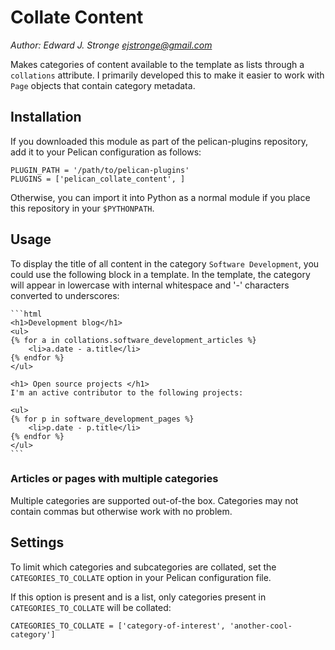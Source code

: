 # Collate Content
*Author: Edward J. Stronge <ejstronge@gmail.com>*

Makes categories of content available to the template as lists through a
`collations` attribute. I primarily developed this to make it easier
to work with `Page` objects that contain category metadata.

## Installation

If you downloaded this module as part of the pelican-plugins repository, 
add it to your Pelican configuration as follows:

    PLUGIN_PATH = '/path/to/pelican-plugins'
    PLUGINS = ['pelican_collate_content', ]
    
Otherwise, you can import it into Python as a normal module if you place
this repository in your `$PYTHONPATH`.

## Usage

To display the title of all content in the category `Software Development`, 
you could use the following block in a template. In the template, the category
will appear in lowercase with internal whitespace and '-' characters
converted to underscores:

    ```html
    <h1>Development blog</h1>
    <ul> 
    {% for a in collations.software_development_articles %}
        <li>a.date - a.title</li> 
    {% endfor %}
    </ul>
    
    <h1> Open source projects </h1>
    I'm an active contributor to the following projects:
    
    <ul>
    {% for p in software_development_pages %}
        <li>p.date - p.title</li> 
    {% endfor %}
    </ul>
    ```

### Articles or pages with multiple categories

Multiple categories are supported out-of-the box. Categories may not
contain commas but otherwise work with no problem.

## Settings

To limit which categories and subcategories are collated, set the
`CATEGORIES_TO_COLLATE` option in your Pelican configuration file.

If this option is present and is a list, only categories present
in `CATEGORIES_TO_COLLATE` will be collated:

    CATEGORIES_TO_COLLATE = ['category-of-interest', 'another-cool-category']
